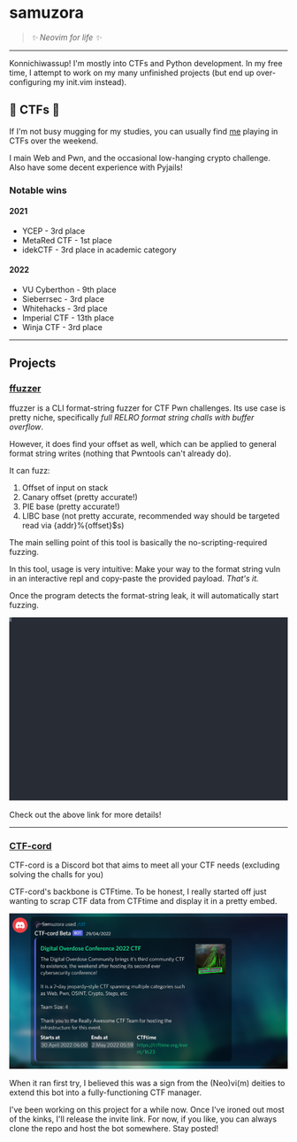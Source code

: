# samuzora

> *:sparkles: Neovim for life :sparkles:*

---

Konnichiwassup! I'm mostly into CTFs and Python development. In my free time, I attempt to work on my 
many unfinished projects (but end up over-configuring my init.vim instead). 

## :triangular_flag_on_post: CTFs :triangular_flag_on_post:

If I'm not busy mugging for my studies, you can usually find [me](https://ctftime.org/team/177451) playing in CTFs over the weekend. 

I main Web and Pwn, and the occasional low-hanging crypto challenge. 
Also have some decent experience with Pyjails!

### Notable wins

#### 2021

* YCEP - 3rd place
* MetaRed CTF - 1st place
* idekCTF - 3rd place in academic category

#### 2022

* VU Cyberthon - 9th place
* Sieberrsec - 3rd place
* Whitehacks - 3rd place
* Imperial CTF - 13th place
* Winja CTF - 3rd place

---

## Projects 

### [ffuzzer](https://github.com/samuzora/ffuzzer)

ffuzzer is a CLI format-string fuzzer for CTF Pwn challenges. Its use case is pretty niche, 
specifically *full RELRO format string challs with  buffer overflow*. 

However, it does find your offset as well, which can be applied to general format string writes (nothing that Pwntools can't
already do). 

It can fuzz:

1. Offset of input on stack
2. Canary offset (pretty accurate!)
3. PIE base (pretty accurate!)
4. LIBC base (not pretty accurate, recommended way should be targeted read via {addr}%{offset}$s)

The main selling point of this tool is basically the no-scripting-required fuzzing.

In this tool, usage is very intuitive: Make your way to the format string vuln in an interactive 
repl and copy-paste the provided payload. *That's it.* 

Once the program detects the format-string leak, it will automatically start fuzzing.

![ffuzzer in action!](./files/ffuzzer.svg)

Check out the above link for more details!

---

### [CTF-cord](https://github.com/samuzora/CTF-cord)

CTF-cord is a Discord bot that aims to meet all your CTF needs 
(excluding solving the challs for you)

CTF-cord's backbone is CTFtime. To be honest, I really started off just wanting to scrap CTF data from CTFtime
and display it in a pretty embed. 

![Pretty pretty embed](./files/ctftime-embed.png)

When it ran first try, I believed this was a sign from the (Neo)vi(m) deities to extend this bot into a fully-functioning CTF manager.

I've been working on this project for a while now. Once I've ironed out most of the kinks, I'll release the invite link. For now, if you like, you can always clone the repo and host the bot somewhere. Stay posted!
